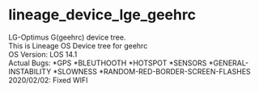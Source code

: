 # lineage_device_lge_geehrc 
LG-Optimus G(geehrc) device tree.  
This is Lineage OS Device tree for geehrc  
OS Version: LOS 14.1   
Actual Bugs: *GPS *BLEUTHOOTH *HOTSPOT *SENSORS *GENERAL-INSTABILITY *SLOWNESS *RANDOM-RED-BORDER-SCREEN-FLASHES     
2020/02/02: Fixed WIFI     

